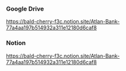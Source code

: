 ### Google Drive
https://bald-cherry-f3c.notion.site/Atlan-Bank-77a4aa197b514932a311e12180d6caf8

### Notion
https://bald-cherry-f3c.notion.site/Atlan-Bank-77a4aa197b514932a311e12180d6caf8
